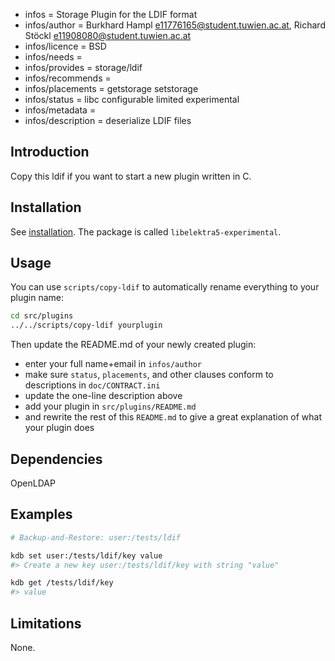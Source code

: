 - infos = Storage Plugin for the LDIF format
- infos/author = Burkhard Hampl <e11776165@student.tuwien.ac.at>, Richard Stöckl <e11908080@student.tuwien.ac.at>
- infos/licence = BSD
- infos/needs =
- infos/provides = storage/ldif
- infos/recommends =
- infos/placements = getstorage setstorage
- infos/status = libc configurable limited experimental
- infos/metadata =
- infos/description = deserialize LDIF files

## Introduction

Copy this ldif if you want to start a new
plugin written in C.

## Installation

See [installation](/doc/INSTALL.md).
The package is called `libelektra5-experimental`.

## Usage

You can use `scripts/copy-ldif`
to automatically rename everything to your
plugin name:

```bash
cd src/plugins
../../scripts/copy-ldif yourplugin
```

Then update the README.md of your newly created plugin:

- enter your full name+email in `infos/author`
- make sure `status`, `placements`, and other clauses conform to
  descriptions in `doc/CONTRACT.ini`
- update the one-line description above
- add your plugin in `src/plugins/README.md`
- and rewrite the rest of this `README.md` to give a great
  explanation of what your plugin does

## Dependencies

OpenLDAP

## Examples

```sh
# Backup-and-Restore: user:/tests/ldif

kdb set user:/tests/ldif/key value
#> Create a new key user:/tests/ldif/key with string "value"

kdb get /tests/ldif/key
#> value
```

## Limitations

None.
